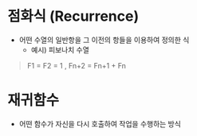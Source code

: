 # 점화식 (Recurrence)

- 어떤 수열의 일반항을 그 이전의 항들을 이용하여 정의한 식
  - 예시) 피보나치 수열

> F1 = F2 = 1 ,  Fn+2 = Fn+1 + Fn

# 재귀함수

- 어떤 함수가 자신을 다시 호출하여 작업을 수행하는 방식

